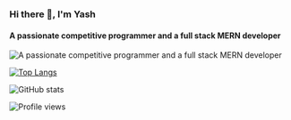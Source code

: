 ### Hi there 👋, I'm Yash
#### A passionate competitive programmer and a full stack MERN developer
![A passionate competitive programmer and a full stack MERN developer](https://thumbs.gfycat.com/DifficultLimpingBubblefish-max-1mb.gif)




[![Top Langs](https://github-readme-stats.vercel.app/api/top-langs/?username=itsyash009)](https://github.com/anuraghazra/github-readme-stats)

![GitHub stats](https://github-readme-stats.vercel.app/api?username=itsyash009&show_icons=true)  

![Profile views](https://gpvc.arturio.dev/itsyash009)  

